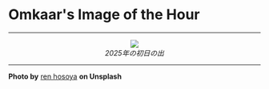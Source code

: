 # Omkaar's Image of the Hour

---

<div align="center">

<a href="https://unsplash.com/photos/a-sunrise-lights-up-the-rocks-over-the-sea-xYI_dcYIQas">
  <img src="https://images.unsplash.com/photo-1750059397834-5b359a05dba0?crop=entropy&cs=tinysrgb&fit=max&fm=jpg&ixid=M3w3NjA2Nzh8MHwxfHJhbmRvbXx8fHx8fHx8fDE3NTI0MDgwMDB8&ixlib=rb-4.1.0&q=80&w=1080" style="max-width:100%; height:auto;">
</a>

<br>
<i>2025年の初日の出</i>

</div>

---

**Photo by** [ren hosoya](https://unsplash.com/@hosoya_08) **on Unsplash**
